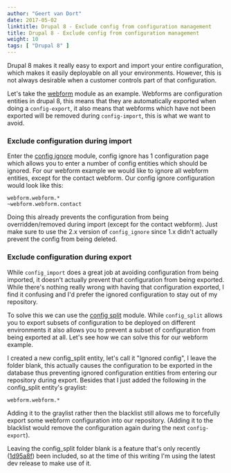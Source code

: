 ```yaml
---
author: "Geert van Dort"
date: 2017-05-02
linktitle: Drupal 8 - Exclude config from configuration management
title: Drupal 8 - Exclude config from configuration management
weight: 10
tags: [ "Drupal 8" ]
---
```


Drupal 8 makes it really easy to export and import your entire configuration, 
which makes it easily deployable on all your environments. 
However, this is not always desirable when a customer controls part of that configuration.

Let's take the [webform](https://www.drupal.org/project/webform) module as an example.
Webforms are configuration entities in drupal 8, this means that they are automatically
exported when doing a `config-export`, it also means that webforms which have not 
been exported will be removed during `config-import`, this is what we want to avoid.

### Exclude configuration during import
Enter the [config ignore](https://www.drupal.org/project/config_ignore) module,
config ignore has 1 configuration page which allows you to enter a number of config entities which should be ignored.
For our webform example we would like to ignore all webform entities, 
except for the contact webform. Our config ignore configuration would look like this:

```
webform.webform.*
~webform.webform.contact
```

Doing this already prevents the configuration from being overridden/removed during import (except for the contact webform).
Just make sure to use the 2.x version of `config_ignore` since 1.x didn't actually prevent the config from being deleted.

### Exclude configuration during export
While `config_import` does a great job at avoiding configuration from being
imported, it doesn't actually prevent that configuration from being exported.
While there's nothing really wrong with having that configuration exported, 
I find it confusing and I'd prefer the ignored configuration to stay out of my repository.

To solve this we can use the [config split](https://www.drupal.org/project/config_split) module.
While `config_split` allows you to export subsets of configuration to be deployed on different environments
it also allows you to prevent a subset of configuration from being exported at all.
Let's see how we can solve this for our webform example.

I created a new config_split entity, let's call it "Ignored config", I leave the folder blank,
this actually causes the configuration to be exported in the database thus preventing
ignored configuration entities from entering our repository during export.
Besides that I just added the following in the config_split entity's graylist:

```
webform.webform.*
```

Adding it to the graylist rather then the blacklist still allows me to forcefully export some
webform configuration into our repository. (Adding it to the blacklist would remove the configuration
again during the next `config-export`).

Leaving the config_split folder blank is a feature that's only recently ([1d95a8f](https://www.drupal.org/commitlog/commit/88947/1d95a8fc741b8694a42e1e52b0a14e02d67da1f6)) been included,
so at the time of this writing I'm using the latest dev release to make use of it.

